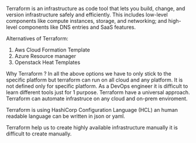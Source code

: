 Terraform is an infrastructure as code tool that lets you build, change, and version infrastructure safely and efficiently. This includes low-level components like compute instances, storage, and networking; and high-level components like DNS entries and SaaS features.

Alternatives of Terraform:
1. Aws Cloud Formation Template
2. Azure Resource manager
3. Openstack Heat Templates

Why Terraform ?
In all the above options we have to only stick to the specific platform but terraform can run on all cloud and any platform. It is not defined only for specific platform. As a DevOps engineer it is difficult to learn different tools just for 1 purpose. Terraform have a universal approach. Terraform can automate infrastruce on any cloud and on-prem enviroment.

Terraform is using HashiCorp Configuration Language (HCL) an human readable language can be written in json or yaml.

Terraform help us to create highly available infrastructure manually it is difficult to create manually.

